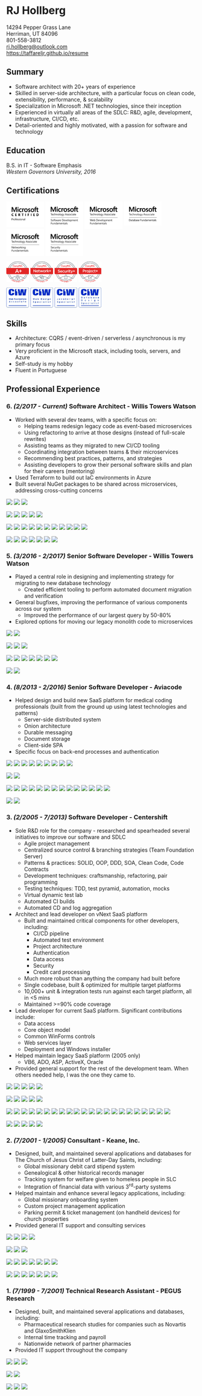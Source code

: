 # RJ Hollberg

14294 Pepper Grass Lane  
Herriman, UT 84096  
801-558-3812  
rj.hollberg@outlook.com  
https://taffareljr.github.io/resume

## Summary

- Software architect with 20+ years of experience
- Skilled in server-side architecture, with a particular focus on clean code, extensibility, performance, & scalability
- Specialization in Microsoft .NET technologies, since their inception
- Experienced in virtually all areas of the SDLC: R&D, agile, development, infrastructure, CI/CD, etc.
- Detail-oriented and highly motivated, with a passion for software and technology

## Education

B.S. in IT - Software Emphasis  
_Western Governors University, 2016_

## Certifications

<a href="Microsoft/MCPS/MS_Cert_Professional_logo_Blk_rgb.png"><img src="Microsoft/MCPS/MS_Cert_Professional_logo_Blk_rgb.png" width="100" align="top"></a>
<a href="Microsoft/MTA/Software%20Development/MTA_SoftDev_Blk.png"><img src="Microsoft/MTA/Software%20Development/MTA_SoftDev_Blk.png" width="100" align="top"></a>
<a href="Microsoft/MTA/Web%20Development/MTA_WebDev_Blk.png"><img src="Microsoft/MTA/Web%20Development/MTA_WebDev_Blk.png" width="100" align="top"></a>
<a href="Microsoft/MTA/Database/MTA_Database_Blk.png"><img src="Microsoft/MTA/Database/MTA_Database_Blk.png" width="100" align="top"></a>
<a href="Microsoft/MTA/Networking/MTA_Network_Blk.png"><img src="Microsoft/MTA/Networking/MTA_Network_Blk.png" width="100" align="top"></a>
<a href="Microsoft/MTA/Security/MTA_Security_Blk.png"><img src="Microsoft/MTA/Security/MTA_Security_Blk.png" width="100" align="top"></a>

<a href="CompTIA/A%2B%20ce/Aplus%20Logo%20Certified%20CE.png"><img src="CompTIA/A%2B%20ce/Aplus%20Logo%20Certified%20CE.png" width="60" align="top"></a>
<a href="CompTIA/Network%2B%20ce/NetworkPlus%20Logo%20Certified%20CE.png"><img src="CompTIA/Network%2B%20ce/NetworkPlus%20Logo%20Certified%20CE.png" width="60" align="top"></a>
<a href="CompTIA/Security%2B%20ce/SecurityPlus%20Logo%20Certified%20CE.png"><img src="CompTIA/Security%2B%20ce/SecurityPlus%20Logo%20Certified%20CE.png" width="60" align="top"></a>
<a href="CompTIA/Project%2B/ProjectPlus%20Logo%20Certified.png"><img src="CompTIA/Project%2B/ProjectPlus%20Logo%20Certified.png" width="60" align="top"></a>

<a href="CIW/CIW%20Web%20Foundations%20Associate%20Logo.jpg"><img src="CIW/CIW%20Web%20Foundations%20Associate%20Logo.jpg" width="60" align="top"></a>
<a href="CIW/CIW%20Web%20Design%20Specialist%20Logo.jpg"><img src="CIW/CIW%20Web%20Design%20Specialist%20Logo.jpg" width="60" align="top"></a>
<a href="CIW/CIW%20JavaScript%20Specialist%20Logo.jpg"><img src="CIW/CIW%20JavaScript%20Specialist%20Logo.jpg" width="60" align="top"></a>
<a href="CIW/CIW%20Database%20Design%20Specialist%20Logo.jpg"><img src="CIW/CIW%20Database%20Design%20Specialist%20Logo.jpg" width="60" align="top"></a>

## Skills

- Architecture: CQRS / event-driven / serverless / asynchronous is my primary focus
- Very proficient in the Microsoft stack, including tools, servers, and Azure
- Self-study is my hobby
- Fluent in Portuguese

## Professional Experience

### **6.** _(2/2017 - Current)_ **Software Architect** - Willis Towers Watson

- Worked with several dev teams, with a specific focus on:
  - Helping teams redesign legacy code as event-based microservices
  - Using refactoring to arrive at those designs (instead of full-scale rewrites)
  - Assisting teams as they migrated to new CI/CD tooling
  - Coordinating integration between teams & their microservices
  - Recommending best practices, patterns, and strategies
  - Assisting developers to grow their personal software skills and plan for their careers (mentoring)
- Used Terraform to build out IaC environments in Azure
- Built several NuGet packages to be shared across microservices, addressing cross-cutting concerns

![](https://img.shields.io/badge/-Languages:-red)
![](https://img.shields.io/badge/-C%23-lightgrey)
![](https://img.shields.io/badge/-Terraform-lightgrey)

![](https://img.shields.io/badge/-Databases:-blue)
![](https://img.shields.io/badge/-RavenDB-lightgrey)
![](https://img.shields.io/badge/-PostgreSQL-lightgrey)
![](https://img.shields.io/badge/-SQL%20Server-lightgrey)
![](https://img.shields.io/badge/-CosmosDB-lightgrey)

![](https://img.shields.io/badge/-Technologies:-brightgreen)
![](https://img.shields.io/badge/-Git-lightgrey)
![](https://img.shields.io/badge/-Marten-lightgrey)
![](https://img.shields.io/badge/-Moq-lightgrey)
![](https://img.shields.io/badge/-Serilog-lightgrey)
![](https://img.shields.io/badge/-App%20Metrics-lightgrey)
![](https://img.shields.io/badge/-Cake-lightgrey)
![](https://img.shields.io/badge/-Docker-lightgrey)
![](https://img.shields.io/badge/-Azure-lightgrey)
![](https://img.shields.io/badge/-React-lightgrey)
![](https://img.shields.io/badge/-SignalR-lightgrey)

![](https://img.shields.io/badge/-Integrations%20with:-blueviolet)
![](https://img.shields.io/badge/-Auth0-lightgrey)
![](https://img.shields.io/badge/-GitHub%20Enterprise-lightgrey)
![](https://img.shields.io/badge/-TeamCity-lightgrey)
![](https://img.shields.io/badge/-Octopus%20Deploy-lightgrey)
![](https://img.shields.io/badge/-Sumo%20Logic-lightgrey)
![](https://img.shields.io/badge/-PagerDuty-lightgrey)

### **5.** _(3/2016 - 2/2017)_ **Senior Software Developer** - Willis Towers Watson

- Played a central role in designing and implementing strategy for migrating to new database technology
  - Created efficient tooling to perform automated document migration and verification
- General bugfixes, improving the performance of various components across our system
  - Improved the performance of our largest query by 50-80%
- Explored options for moving our legacy monolith code to microservices

![](https://img.shields.io/badge/-Languages:-red)
![](https://img.shields.io/badge/-C%23-lightgrey)

![](https://img.shields.io/badge/-Databases:-blue)
![](https://img.shields.io/badge/-RavenDB-lightgrey)
![](https://img.shields.io/badge/-PostgreSQL-lightgrey)

![](https://img.shields.io/badge/-Technologies:-brightgreen)
![](https://img.shields.io/badge/-Git-lightgrey)
![](https://img.shields.io/badge/-StructureMap-lightgrey)
![](https://img.shields.io/badge/-Marten-lightgrey)
![](https://img.shields.io/badge/-Storyteller-lightgrey)
![](https://img.shields.io/badge/-Dapper-lightgrey)
![](https://img.shields.io/badge/-Moq-lightgrey)

![](https://img.shields.io/badge/-Integrations%20with:-blueviolet)
![](https://img.shields.io/badge/-TeamCity-lightgrey)

### **4.** _(8/2013 - 2/2016)_ **Senior Software Developer** - Aviacode

- Helped design and build new SaaS platform for medical coding professionals (built from the ground up using latest technologies and patterns)
  - Server-side distributed system
  - Onion architecture
  - Durable messaging
  - Document storage
  - Client-side SPA
- Specific focus on back-end processes and authentication

![](https://img.shields.io/badge/-Languages:-red)
![](https://img.shields.io/badge/-C%23-lightgrey)
![](https://img.shields.io/badge/-HTML%205-lightgrey)
![](https://img.shields.io/badge/-CSS%203-lightgrey)
![](https://img.shields.io/badge/-JavaScript-lightgrey)
![](https://img.shields.io/badge/-TypeScript-lightgrey)
![](https://img.shields.io/badge/-XML-lightgrey)
![](https://img.shields.io/badge/-JSON-lightgrey)
![](https://img.shields.io/badge/-T4-lightgrey)

![](https://img.shields.io/badge/-Databases:-blue)
![](https://img.shields.io/badge/-RavenDB-lightgrey)

![](https://img.shields.io/badge/-Technologies:-brightgreen)
![](https://img.shields.io/badge/-Mercurial-lightgrey)
![](https://img.shields.io/badge/-Git-lightgrey)
![](https://img.shields.io/badge/-ASP.NET-lightgrey)
![](https://img.shields.io/badge/-Autofac-lightgrey)
![](https://img.shields.io/badge/-NHibernate-lightgrey)
![](https://img.shields.io/badge/-MSMQ-lightgrey)
![](https://img.shields.io/badge/-AJAX-lightgrey)
![](https://img.shields.io/badge/-JQuery-lightgrey)
![](https://img.shields.io/badge/-AngularJS-lightgrey)
![](https://img.shields.io/badge/-IIS-lightgrey)
![](https://img.shields.io/badge/-WIF-lightgrey)
![](https://img.shields.io/badge/-SAML-lightgrey)
![](https://img.shields.io/badge/-Rhino%20Mocks-lightgrey)

![](https://img.shields.io/badge/-Integrations%20with:-blueviolet)
![](https://img.shields.io/badge/-TeamCity-lightgrey)

### **3.** _(2/2005 - 7/2013)_ **Software Developer** - Centershift

- Sole R&D role for the company - researched and spearheaded several initiatives to improve our software and SDLC
  - Agile project management
  - Centralized source control & branching strategies (Team Foundation Server)
  - Patterns & practices: SOLID, OOP, DDD, SOA, Clean Code, Code Contracts
  - Development techniques: craftsmanship, refactoring, pair programming
  - Testing techniques: TDD, test pyramid, automation, mocks
  - Virtual dynamic test lab
  - Automated CI builds
  - Automated CD and log aggregation
- Architect and lead developer on vNext SaaS platform
  - Built and maintained critical components for other developers, including:
    - CI/CD pipeline
    - Automated test environment
    - Project architecture
    - Authentication
    - Data access
    - Security
    - Credit card processing
  - Much more robust than anything the company had built before
  - Single codebase, built & optimized for multiple target platforms
  - 10,000+ unit & integration tests run against each target platform, all in <5 mins
  - Maintained >=90% code coverage
- Lead developer for current SaaS platform. Significant contributions include:
  - Data access
  - Core object model
  - Common WinForms controls
  - Web services layer
  - Deployment and Windows installer
- Helped maintain legacy SaaS platform (2005 only)
  - VB6, ADO, ASP, ActiveX, Oracle
- Provided general support for the rest of the development team. When others needed help, I was the one they came to.

![](https://img.shields.io/badge/-Languages:-red)
![](https://img.shields.io/badge/-VB.NET-lightgrey)
![](https://img.shields.io/badge/-C%23-lightgrey)
![](https://img.shields.io/badge/-XML-lightgrey)
![](https://img.shields.io/badge/-T4-lightgrey)

![](https://img.shields.io/badge/-Databases:-blue)
![](https://img.shields.io/badge/-Oracle-lightgrey)
![](https://img.shields.io/badge/-SQL%20Server-lightgrey)
![](https://img.shields.io/badge/-MySQL-lightgrey)
![](https://img.shields.io/badge/-SQLite-lightgrey)

![](https://img.shields.io/badge/-Technologies:-brightgreen)
![](https://img.shields.io/badge/-ADO.NET-lightgrey)
![](https://img.shields.io/badge/-Entity%20Framework-lightgrey)
![](https://img.shields.io/badge/-LLBLGen%20Pro-lightgrey)
![](https://img.shields.io/badge/-NHibernate-lightgrey)
![](https://img.shields.io/badge/-ASP.NET%20MVC-lightgrey)
![](https://img.shields.io/badge/-WinForms-lightgrey)
![](https://img.shields.io/badge/-Infragistics-lightgrey)
![](https://img.shields.io/badge/-Dotfuscator-lightgrey)
![](https://img.shields.io/badge/-ClickOnce-lightgrey)
![](https://img.shields.io/badge/-InstallShield-lightgrey)
![](https://img.shields.io/badge/-IIS-lightgrey)
![](https://img.shields.io/badge/-WIF-lightgrey)
![](https://img.shields.io/badge/-WCF-lightgrey)
![](https://img.shields.io/badge/-WPF-lightgrey)
![](https://img.shields.io/badge/-SAML-lightgrey)
![](https://img.shields.io/badge/-x509-lightgrey)
![](https://img.shields.io/badge/-Encryption-lightgrey)
![](https://img.shields.io/badge/-Code%20Contracts-lightgrey)
![](https://img.shields.io/badge/-Globalization-lightgrey)
![](https://img.shields.io/badge/-NodaTime-lightgrey)
![](https://img.shields.io/badge/-Moq-lightgrey)

![](https://img.shields.io/badge/-Integrations%20with:-blueviolet)
![](https://img.shields.io/badge/-Team%20Foundation%20Server-lightgrey)
![](https://img.shields.io/badge/-Thinktecture%20IdentityServer-lightgrey)
![](https://img.shields.io/badge/-Credit%20Card%20Processors-lightgrey)
![](https://img.shields.io/badge/-Microsoft%20Dynamics%20C5-lightgrey)

### **2.** _(7/2001 - 1/2005)_ **Consultant** - Keane, Inc.

- Designed, built, and maintained several applications and databases for The Church of Jesus Christ of Latter-Day Saints, including:
  - Global missionary debit card stipend system
  - Genealogical & other historical records manager
  - Tracking system for welfare given to homeless people in SLC
  - Integration of financial data with various 3<sup>rd</sup>-party systems
- Helped maintain and enhance several legacy applications, including:
  - Global missionary onboarding system
  - Custom project management application
  - Parking permit & ticket management (on handheld devices) for church properties
- Provided general IT support and consulting services

![](https://img.shields.io/badge/-Languages:-red)
![](https://img.shields.io/badge/-VBA-lightgrey)
![](https://img.shields.io/badge/-VB6-lightgrey)
![](https://img.shields.io/badge/-HTML-lightgrey)

![](https://img.shields.io/badge/-Databases:-blue?logo=)
![](https://img.shields.io/badge/-Oracle-lightgrey)
![](https://img.shields.io/badge/-MS%20Access-lightgrey)

![](https://img.shields.io/badge/-Technologies:-brightgreen)
![](https://img.shields.io/badge/-Windows%20API-lightgrey)
![](https://img.shields.io/badge/-ASP-lightgrey)
![](https://img.shields.io/badge/-ActiveX-lightgrey)
![](https://img.shields.io/badge/-SMTP-lightgrey)
![](https://img.shields.io/badge/-MAPI-lightgrey)
![](https://img.shields.io/badge/-PDF-lightgrey)

![](https://img.shields.io/badge/-Integrations%20with:-blueviolet)
![](https://img.shields.io/badge/-ACH-lightgrey)
![](https://img.shields.io/badge/-PeopleSoft-lightgrey)
![](https://img.shields.io/badge/-QuickBooks-lightgrey)
![](https://img.shields.io/badge/-MS%20Excel-lightgrey)
![](https://img.shields.io/badge/-Handheld%20PCs-lightgrey)
![](https://img.shields.io/badge/-Scanners-lightgrey)

### **1.** _(7/1999 - 7/2001)_ **Technical Research Assistant** - PEGUS Research

- Designed, built, and maintained several applications and databases, including:
  - Pharmaceutical research studies for companies such as Novartis and GlaxoSmithKlien
  - Internal time tracking and payroll
  - Nationwide network of partner pharmacies
- Provided IT support throughout the company

![](https://img.shields.io/badge/-Languages:-red)
![](https://img.shields.io/badge/-VBA-lightgrey)
![](https://img.shields.io/badge/-VB6-lightgrey)

![](https://img.shields.io/badge/-Databases:-blue)
![](https://img.shields.io/badge/-MS%20Access-lightgrey)

![](https://img.shields.io/badge/-Technologies:-brightgreen)
![](https://img.shields.io/badge/-Windows%20API-lightgrey)
![](https://img.shields.io/badge/-ActiveX-lightgrey)
